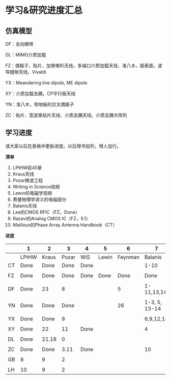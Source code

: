 # 学习&研究进度汇总

## 仿真模型

DF：全向微带

DL：MIMO介质加载

FZ：偶极子，贴片，加脊喇叭天线，多端口介质加载天线，准八木，超表面，波导缝隙天线，Vivaldi

YX：Meandering line dipole, ME dipole

XY：介质加载去耦，CP平行板天线

YN：准八木，带地板的交叉偶极子

ZC：贴片、宽波束贴片天线、介质去耦天线、介质去耦大阵列

## 学习进度

请大家以后在表格中更新进度。以后增书加列，增人加行。

**清单**

1. LPtHW前45章
2. Kraus天线
3. Pozar微波工程
4. Writing in Science视频
5. Lewin的电磁学视频
6. 费曼物理学讲义的电磁部分
7. Balanis天线
8. Lee的CMOS RFIC（FZ，Done）
9. Razavi的Analog CMOS IC（FZ，5.1）
10. Mailloux的Phase Array Antenna Handbook（CT）

**进度**

|      | 1     | 2     | 3     | 4    | 5     | 6       | 7           | 10       |
| ---- | ----- | ----- | ----- | ---- | ----- | ------- | ----------- | -------- |
|      | LPtHW | Kraus | Pozar | WiS  | Lewin | Feynman | Balanis     | Mailloux |
| CT   | Done  | Done  | Done  | Done |       |         | 1-10        |   1-4    |
|      |       |       |       |      |       |         |             |          |
| FZ   | Done  | Done  | Done  | Done | Done | Done    | Done        |          |
|      |       |       |       |      |       |         |             |          |
| DF   | Done  | 23    | 8     |      |       | 5       |1-11,13,14   |          |
|      |       |       |       |      |       |         |             |          |
| YN   | Done  | Done  | Done  |      |       | 26      |1-3, 5, 13-14 |          |
|      |       |       |       |      |       |         |             |          |
| YX   | Done  | Done  | 9     |      |       |         | 6,9,12,14   |          |
|      |       |       |       |      |       |         |             |          |
| XY   | Done  | 22    | 11    | Done |       |         | 4           |          |
|      |       |       |       |      |       |         |             |          |
| DL   | Done  | 21.18 | 0     |      |       |         |             |          |
|      |       |       |       |      |       |         |             |          |
| ZC   | Done  | Done | 3.11  | Done |       |         | 10         |          |
|      |       |       |       |      |       |         |             |          |
| GB   | 8     | 9     | 2     |      |       |         |             |          |
|      |       |       |       |      |       |         |             |          |
| LH   |  10   | 9     | 2     |      |       |         |             |          |